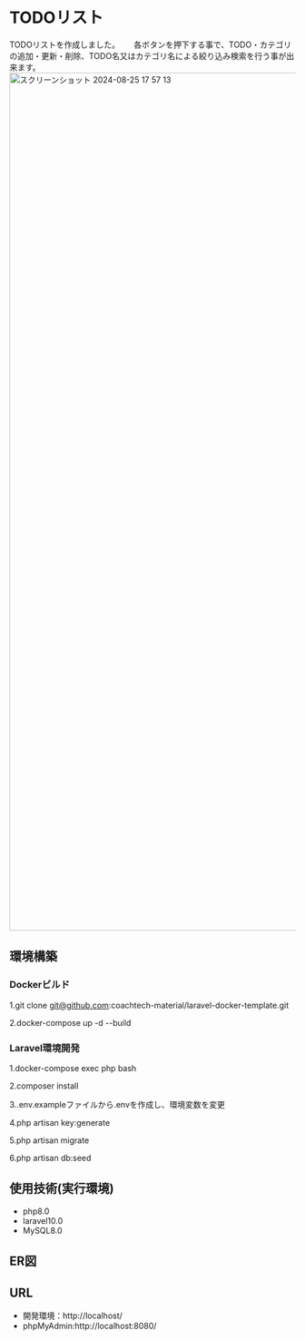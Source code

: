 # TODOリスト  
TODOリストを作成しました。　　
各ボタンを押下する事で、TODO・カテゴリの追加・更新・削除、TODO名又はカテゴリ名による絞り込み検索を行う事が出来ます。
<img width="1512" alt="スクリーンショット 2024-08-25 17 57 13" src="https://github.com/user-attachments/assets/fe2298b2-760b-407b-898f-d70eb12a0512">


## 環境構築
### Dockerビルド

1.git clone git@github.com:coachtech-material/laravel-docker-template.git

2.docker-compose up -d --build

### Laravel環境開発

1.docker-compose exec php bash

2.composer install

3..env.exampleファイルから.envを作成し、環境変数を変更

4.php artisan key:generate

5.php artisan migrate

6.php artisan db:seed



## 使用技術(実行環境)
- php8.0
- laravel10.0
- MySQL8.0

## ER図


## URL
- 開発環境：http://localhost/
- phpMyAdmin:http://localhost:8080/
